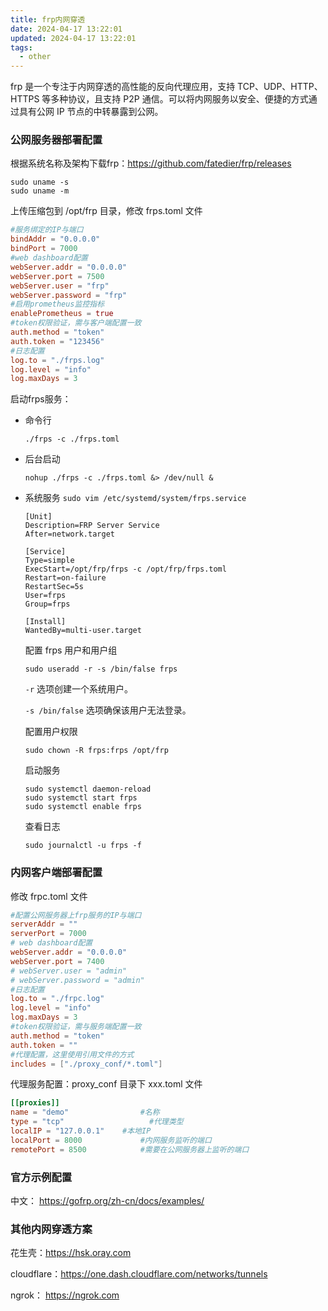 ```yaml
---
title: frp内网穿透
date: 2024-04-17 13:22:01
updated: 2024-04-17 13:22:01
tags:
  - other
---
```


frp 是一个专注于内网穿透的高性能的反向代理应用，支持 TCP、UDP、HTTP、HTTPS 等多种协议，且支持 P2P 通信。可以将内网服务以安全、便捷的方式通过具有公网 IP 节点的中转暴露到公网。

### 公网服务器部署配置

根据系统名称及架构下载frp：https://github.com/fatedier/frp/releases

```shell
sudo uname -s
sudo uname -m
```

上传压缩包到 /opt/frp 目录，修改 frps.toml 文件

```toml
#服务绑定的IP与端口
bindAddr = "0.0.0.0"
bindPort = 7000
#web dashboard配置
webServer.addr = "0.0.0.0"
webServer.port = 7500
webServer.user = "frp"
webServer.password = "frp"
#启用prometheus监控指标
enablePrometheus = true
#token权限验证，需与客户端配置一致
auth.method = "token"
auth.token = "123456"
#日志配置
log.to = "./frps.log"
log.level = "info"
log.maxDays = 3
```

启动frps服务：

- 命令行

  ```shell
  ./frps -c ./frps.toml
  ```

- 后台启动

  ```shell
  nohup ./frps -c ./frps.toml &> /dev/null &
  ```

- 系统服务 `sudo vim /etc/systemd/system/frps.service` 

  ```shell
  [Unit]
  Description=FRP Server Service
  After=network.target
  
  [Service]
  Type=simple
  ExecStart=/opt/frp/frps -c /opt/frp/frps.toml
  Restart=on-failure
  RestartSec=5s
  User=frps
  Group=frps
  
  [Install]
  WantedBy=multi-user.target
  ```

  配置 frps 用户和用户组

  ```shell
  sudo useradd -r -s /bin/false frps
  ```

  `-r` 选项创建一个系统用户。

  `-s /bin/false`  选项确保该用户无法登录。

  配置用户权限

  ```shell
  sudo chown -R frps:frps /opt/frp
  ```

  启动服务

  ```shell
  sudo systemctl daemon-reload
  sudo systemctl start frps
  sudo systemctl enable frps
  ```

  查看日志

  ```shell
  sudo journalctl -u frps -f
  ```

### 内网客户端部署配置

修改 frpc.toml 文件

```toml
#配置公网服务器上frp服务的IP与端口
serverAddr = ""
serverPort = 7000
# web dashboard配置
webServer.addr = "0.0.0.0"
webServer.port = 7400
# webServer.user = "admin"
# webServer.password = "admin"
#日志配置
log.to = "./frpc.log"
log.level = "info"
log.maxDays = 3
#token权限验证，需与服务端配置一致
auth.method = "token"
auth.token = ""
#代理配置，这里使用引用文件的方式
includes = ["./proxy_conf/*.toml"]
```

代理服务配置：proxy_conf 目录下 xxx.toml 文件

```toml
[[proxies]]
name = "demo"			     #名称
type = "tcp"				   #代理类型
localIP = "127.0.0.1"	 #本地IP
localPort = 8000			 #内网服务监听的端口
remotePort = 8500			 #需要在公网服务器上监听的端口
```

### 官方示例配置

中文： https://gofrp.org/zh-cn/docs/examples/

### 其他内网穿透方案

花生壳：https://hsk.oray.com

cloudflare：https://one.dash.cloudflare.com/networks/tunnels

ngrok： https://ngrok.com

